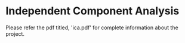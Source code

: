 # Independent Component Analysis

Please refer the pdf titled, 'ica.pdf' for complete information about the project.
